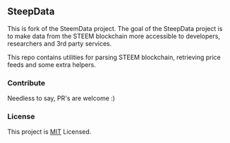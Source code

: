 ## SteepData
This is fork of the SteemData project.
The goal of the SteepData project is to make data from the
STEEM blockchain more accessible to developers, researchers and 3rd party services.

This repo contains utilities for parsing STEEM blockchain, retrieving price feeds and some extra helpers.

### Contribute
Needless to say, PR's are welcome :)

### License
This project is [MIT](https://github.com/Chainers/steepdata) Licensed.